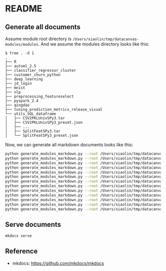 
# README

## Generate all documents

Assume module root directory is `/Users/xiaolin/tmp/datacanvas-modules/modules`. And we assume
the modules directory looks like this:

```
$ tree . -d 1
.
├── R
├── automl_2.5
├── classifier_regressor_cluster
├── customer_churn_python
├── deep_learning
├── jd_login
├── mnist
├── nlp
├── preprocessing_featureselect
├── pyspark_2.4
├── qingdao
├── tuning_prediction_metrics_release_visual
└── utils_SQL_dataframe
│   ├── CSV2PKLUnivSPy3.tar
│   ├── CSV2PKLUnivSPy3_preset.json
│   ├── ...
│   ├── SplitFeatSPy3.tar
│   └── SplitFeatSPy3_preset.json
```

Now, we can generate all markdown documents looks like this:

```sh
python generate_modules_markdown.py --root /Users/xiaolin/tmp/datacanvas-modules/modules --dir mnist
python generate_modules_markdown.py --root /Users/xiaolin/tmp/datacanvas-modules/modules --dir jd_login
python generate_modules_markdown.py --root /Users/xiaolin/tmp/datacanvas-modules/modules --dir R
python generate_modules_markdown.py --root /Users/xiaolin/tmp/datacanvas-modules/modules --dir deep_learning
python generate_modules_markdown.py --root /Users/xiaolin/tmp/datacanvas-modules/modules --dir customer_churn_python
python generate_modules_markdown.py --root /Users/xiaolin/tmp/datacanvas-modules/modules --dir preprocessing_featureselect
python generate_modules_markdown.py --root /Users/xiaolin/tmp/datacanvas-modules/modules --dir qingdao
python generate_modules_markdown.py --root /Users/xiaolin/tmp/datacanvas-modules/modules --dir classifier_regressor_cluster
python generate_modules_markdown.py --root /Users/xiaolin/tmp/datacanvas-modules/modules --dir tuning_prediction_metrics_release_visual
python generate_modules_markdown.py --root /Users/xiaolin/tmp/datacanvas-modules/modules --dir nlp
python generate_modules_markdown.py --root /Users/xiaolin/tmp/datacanvas-modules/modules --dir pyspark_2.4
python generate_modules_markdown.py --root /Users/xiaolin/tmp/datacanvas-modules/modules --dir utils_SQL_dataframe
python generate_modules_markdown.py --root /Users/xiaolin/tmp/datacanvas-modules/modules --dir automl_2.5
```

## Serve documents

```sh
mkdocs serve
```

## Reference

- mkdocs: https://github.com/mkdocs/mkdocs
